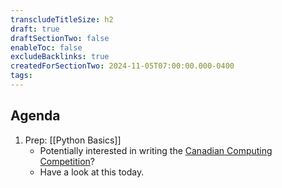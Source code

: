 ```yaml
---
transcludeTitleSize: h2
draft: true
draftSectionTwo: false
enableToc: false
excludeBacklinks: true
createdForSectionTwo: 2024-11-05T07:00:00.000-0400
tags:
---
```

## Agenda
1. Prep: [[Python Basics]]
	- Potentially interested in writing the [Canadian Computing Competition](https://cemc.uwaterloo.ca/contests/ccc)?
	- Have a look at this today.